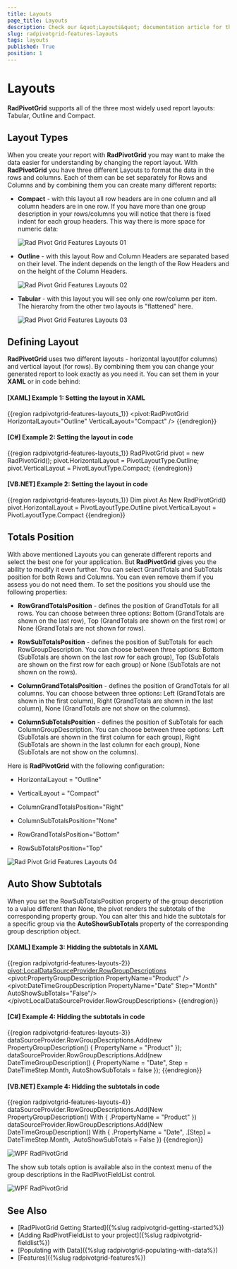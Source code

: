 ```yaml
---
title: Layouts
page_title: Layouts
description: Check our &quot;Layouts&quot; documentation article for the RadPivotGrid {{ site.framework_name }} control.
slug: radpivotgrid-features-layouts
tags: layouts
published: True
position: 1
---
```


# Layouts

__RadPivotGrid__ supports all of the three most widely used report layouts: Tabular, Outline and Compact.       

## Layout Types

When you create your report with __RadPivotGrid__ you may want to make the data easier for understanding by changing the report layout. With __RadPivotGrid__ you have three different Layouts to format the data in the rows and columns. Each of them can be set separately for Rows and Columns and by combining them you can create many different reports:       

* __Compact__ - with this layout all row headers are in one column and all column headers are in one row. If you have more than one group description in your rows/columns you will notice that there is fixed indent for each group headers. This way there is more space for numeric data:

	![Rad Pivot Grid Features Layouts 01](images/RadPivotGrid_Features_Layouts_01.png)

* __Outline__ - with this layout Row and Column Headers are separated based on their level. The indent depends on the length of the Row Headers and on the height of the Column Headers.

	![Rad Pivot Grid Features Layouts 02](images/RadPivotGrid_Features_Layouts_02.png)

* __Tabular__ - with this layout you will see only one row/column per item. The hierarchy from the other two layouts is "flattened" here. 

	![Rad Pivot Grid Features Layouts 03](images/RadPivotGrid_Features_Layouts_03.png)

## Defining Layout

__RadPivotGrid__ uses two different layouts - horizontal layout(for columns) and vertical layout (for rows). By combining them you can change your generated report to look exactly as you need it. You can set them in your __XAML__ or in code behind:        

#### __[XAML] Example 1: Setting the layout in XAML__  
{{region radpivotgrid-features-layouts_1}}
	<pivot:RadPivotGrid HorizontalLayout="Outline" VerticalLayout="Compact" />
{{endregion}}

#### __[C#] Example 2: Setting the layout in code__  
{{region radpivotgrid-features-layouts_1}}
	RadPivotGrid pivot = new RadPivotGrid();
	pivot.HorizontalLayout = PivotLayoutType.Outline;
	pivot.VerticalLayout = PivotLayoutType.Compact;
{{endregion}}

#### __[VB.NET] Example 2: Setting the layout in code__  
{{region radpivotgrid-features-layouts_1}}
	Dim pivot As New RadPivotGrid()
	pivot.HorizontalLayout = PivotLayoutType.Outline
	pivot.VerticalLayout = PivotLayoutType.Compact
{{endregion}}

## Totals Position

With above mentioned Layouts you can generate different reports and select the best one for your application. But __RadPivotGrid__ gives you the ability to modify it even further. You can select GrandTotals and SubTotals position for both Rows and Columns. You can even remove them if you assess you do not need them. To set the positions you should use the following properties:

* __RowGrandTotalsPosition__ - defines the position of GrandTotals for all rows. You can choose between three options: Bottom (GrandTotals are shown on the last row), Top (GrandTotals are shown on the first row) or None (GrandTotals are not shown for rows).            

* __RowSubTotalsPosition__ - defines the position of SubTotals for each RowGroupDescription. You can choose between three options: Bottom (SubTotals are shown on the last row for each group), Top (SubTotals are shown on the first row for each group) or None (SubTotals are not shown on the rows).            

* __ColumnGrandTotalsPosition__ - defines the position of GrandTotals for all columns. You can choose between three options: Left (GrandTotals are shown in the first column), Right (GrandTotals are shown in the last column), None (GrandTotals are not show on the columns).            

* __ColumnSubTotalsPosition__ - defines the position of SubTotals for each ColumnGroupDescription. You can choose between three options: Left (SubTotals are shown in the first column for each group), Right (SubTotals are shown in the last column for each group), None (SubTotals are not show on the columns).            

Here is __RadPivotGrid__ with the following configuration:        

* HorizontalLayout = "Outline"

* VerticalLayout = "Compact"

* ColumnGrandTotalsPosition="Right"

* ColumnSubTotalsPosition="None"

* RowGrandTotalsPosition="Bottom"

* RowSubTotalsPosition="Top"

![Rad Pivot Grid Features Layouts 04](images/RadPivotGrid_Features_Layouts_04.png)

## Auto Show Subtotals

When you set the RowSubTotalsPosition property of the group description to a value different than None, the pivot renders the subtotals of the corresponding property group. You can alter this and hide the subtotals for a specific group via the __AutoShowSubTotals__ property of the corresponding group description object.

#### __[XAML] Example 3: Hidding the subtotals in XAML__  
{{region radpivotgrid-features-layouts-2}}	
	<pivot:LocalDataSourceProvider.RowGroupDescriptions>
		<pivot:PropertyGroupDescription PropertyName="Product" />
		<pivot:DateTimeGroupDescription PropertyName="Date" Step="Month" AutoShowSubTotals="False"/>
	</pivot:LocalDataSourceProvider.RowGroupDescriptions>
{{endregion}}

#### __[C#] Example 4: Hidding the subtotals in code__  
{{region radpivotgrid-features-layouts-3}}	
		dataSourceProvider.RowGroupDescriptions.Add(new PropertyGroupDescription() { PropertyName = "Product" });
		dataSourceProvider.RowGroupDescriptions.Add(new DateTimeGroupDescription() { PropertyName = "Date", Step = DateTimeStep.Month, AutoShowSubTotals = false });
{{endregion}}

#### __[VB.NET] Example 4: Hidding the subtotals in code__  
{{region radpivotgrid-features-layouts-4}}
	dataSourceProvider.RowGroupDescriptions.Add(New PropertyGroupDescription() With { .PropertyName = "Product" })
	dataSourceProvider.RowGroupDescriptions.Add(New DateTimeGroupDescription() With {
        .PropertyName = "Date",
        .[Step] = DateTimeStep.Month,
        .AutoShowSubTotals = False
    })
{{endregion}}

![WPF RadPivotGrid ](images/pivotgrid-features-layouts-0.png)

The show sub totals option is available also in the context menu of the group descriptions in the RadPivotFieldList control.

![WPF RadPivotGrid ](images/pivotgrid-features-layouts-1.png)

## See Also  
 * [RadPivotGrid Getting Started]({%slug radpivotgrid-getting-started%})
 * [Adding RadPivotFieldList to your project]({%slug radpivotgrid-fieldlist%})
 * [Populating with Data]({%slug radpivotgrid-populating-with-data%})
 * [Features]({%slug radpivotgrid-features%})
